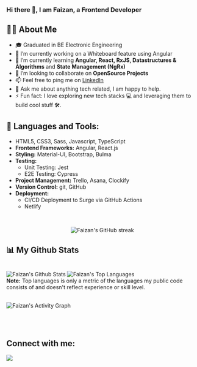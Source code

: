 ### Hi there 👋, I am Faizan, a Frontend Developer

<!--
**faizanalibugti/faizanalibugti** is a ✨ _special_ ✨ repository because its `README.md` (this file) appears on your GitHub profile.

Here are some ideas to get you started:

- 🔭 I’m currently working on ...
- 🌱 I’m currently learning ...
- 👯 I’m looking to collaborate on ...
- 🤔 I’m looking for help with ...
- 💬 Ask me about ...
- 📫 How to reach me: ...
- 😄 Pronouns: ...
- ⚡ Fun fact: ...
-->

## 🙋‍♂️ About Me

- 🎓 Graduated in BE Electronic Engineering
- 🔭 I’m currently working on a Whiteboard feature using Angular
- 🌱 I’m currently learning **Angular, React, RxJS, Datastructures & Algorithms** and **State Management (NgRx)**
- 🤝 I’m looking to collaborate on **OpenSource Projects**
- 📫 Feel free to ping me on [LinkedIn](https://www.linkedin.com/in/faizan-ali-bugti-241135181/)
- 💬 Ask me about anything tech related, I am happy to help. 
- ⚡ Fun fact: I love exploring new tech stacks 💻 and leveraging them to build cool stuff 🛠️.


## 🔨 Languages and Tools:

- HTML5, CSS3, Sass, Javascript, TypeScript
- **Frontend Frameworks:** Angular, React.js
- **Styling:** Material-UI, Bootstrap, Bulma
- **Testing:**
    - Unit Testing: Jest
    - E2E Testing: Cypress
- **Project Management:** Trello, Asana, Clockify
- **Version Control:** git, GitHub
- **Deployment:** 
    - CI/CD Deployment to Surge via GitHub Actions 
    - Netlify
<br/>

<p align="center">
        <img title="🔥 Get streak stats for your profile at git.io/streak-stats" alt="Faizan's GitHub streak" src="https://github-readme-streak-stats.herokuapp.com/?user=faizanalibugti&theme=black-ice&hide_border=true&stroke=0000&background=060A0CD0"/>
</p>

## 📊 My Github Stats

  <br/>
    <a ><img alt="Faizan's Github Stats" src="https://github-readme-stats.vercel.app/api?username=faizanalibugti&show_icons=true&count_private=true&theme=react&hide_border=true&bg_color=0D1117" /></a>
  <a ><img alt="Faizan's Top Languages" src="https://github-readme-stats.vercel.app/api/top-langs/?username=faizanalibugti&langs_count=8&hide=python,jupyter%20notebook,c%2B%2B,shell,starlark,dockerfile,makefile,glsl&count_private=true&layout=compact&theme=react&hide_border=true&bg_color=0D1117&layout=compact" /></a>
  <br/>
  <b>Note:</b> Top languages is only a metric of the languages my public code consists of and doesn't reflect experience or skill level.


<br/>
<br/>

<a><img alt="Faizan's Activity Graph" src="https://activity-graph.herokuapp.com/graph?username=faizanalibugti&bg_color=0D1117&color=5BCDEC&line=5BCDEC&point=FFFFFF&hide_border=true" /></a>

<br/>
<br/>

## Connect with me:
<p align="left">
  <a href = "https://www.linkedin.com/in/faizan-ali-bugti-241135181/" target="_blank"><img src="https://img.icons8.com/fluent/48/000000/linkedin.png"/></a>
</p>
